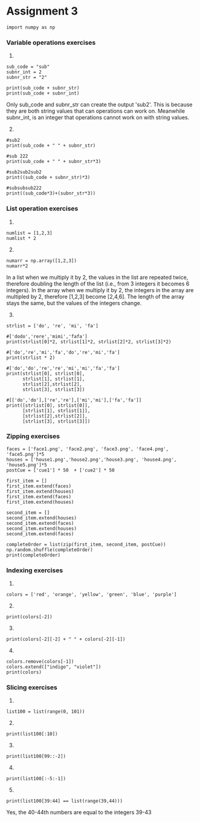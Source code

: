 # Assignment 3

```
import numpy as np
```

### Variable operations exercises
1)
```
sub_code = "sub"
subnr_int = 2
subnr_str = "2"

print(sub_code + subnr_str)
print(sub_code + subnr_int)
```
Only sub_code and subnr_str can create the output 'sub2'. This is because they are both string values that can operations can work on. Meanwhile subnr_int, is an integer that operations cannot work on with string values.

2)
```
#sub2
print(sub_code + " " + subnr_str)

#sub 222
print(sub_code + " " + subnr_str*3)

#sub2sub2sub2
print((sub_code + subnr_str)*3)

#subsubsub222
print((sub_code*3)+(subnr_str*3))
```

### List operation exercises
1)
```
numlist = [1,2,3]
numlist * 2
```

2)
```
numarr = np.array([1,2,3])
numarr*2
```
In a list when we multiply it by 2, the values in the list are repeated twice, therefore doubling the length of the list (i.e., from 3 integers it becomes 6 integers). In the array when we multiply it by 2, the integers in the array are multipled by 2, therefore [1,2,3] become [2,4,6]. The length of the array stays the same, but the values of the integers change.

3)
```
strlist = ['do', 're', 'mi', 'fa']

#['dodo','rere','mimi','fafa'] 
print(strlist[0]*2, strlist[1]*2, strlist[2]*2, strlist[3]*2)

#['do','re','mi','fa','do','re','mi','fa'] 
print(strlist * 2)

#['do','do','re','re','mi','mi','fa','fa'] 
print(strlist[0], strlist[0], 
      strlist[1], strlist[1],
      strlist[2],strlist[2],
      strlist[3], strlist[3])

#[['do','do'],['re','re'],['mi','mi'],['fa','fa']]
print([strlist[0], strlist[0]], 
      [strlist[1], strlist[1]],
      [strlist[2],strlist[2]],
      [strlist[3], strlist[3]])
```

### Zipping exercises
```
faces = ['face1.png', 'face2.png', 'face3.png', 'face4.png', 'face5.png']*5
houses = ['house1.png','house2.png','house3.png', 'house4.png', 'house5.png']*5
postCue = ['cue1'] * 50  + ['cue2'] * 50

first_item = []
first_item.extend(faces)
first_item.extend(houses)
first_item.extend(faces)
first_item.extend(houses)

second_item = []
second_item.extend(houses)
second_item.extend(faces)
second_item.extend(houses)
second_item.extend(faces)

completeOrder = list(zip(first_item, second_item, postCue))
np.random.shuffle(completeOrder)
print(completeOrder)
```


### Indexing exercises
1)
```
colors = ['red', 'orange', 'yellow', 'green', 'blue', 'purple']
```

2)
```
print(colors[-2])
```

3)
```
print(colors[-2][-2] + " " + colors[-2][-1])
```

4)
```
colors.remove(colors[-1])
colors.extend(["indigo", "violet"])
print(colors)
```

### Slicing exercises
1)
```
list100 = list(range(0, 101))
```

2)
```
print(list100[:10])
```

3)
```
print(list100[99::-2])
```

4)
```
print(list100[:-5:-1])
```

5)
```
print(list100[39:44] == list(range(39,44)))
```
Yes, the 40-44th numbers are equal to the integers 39-43
